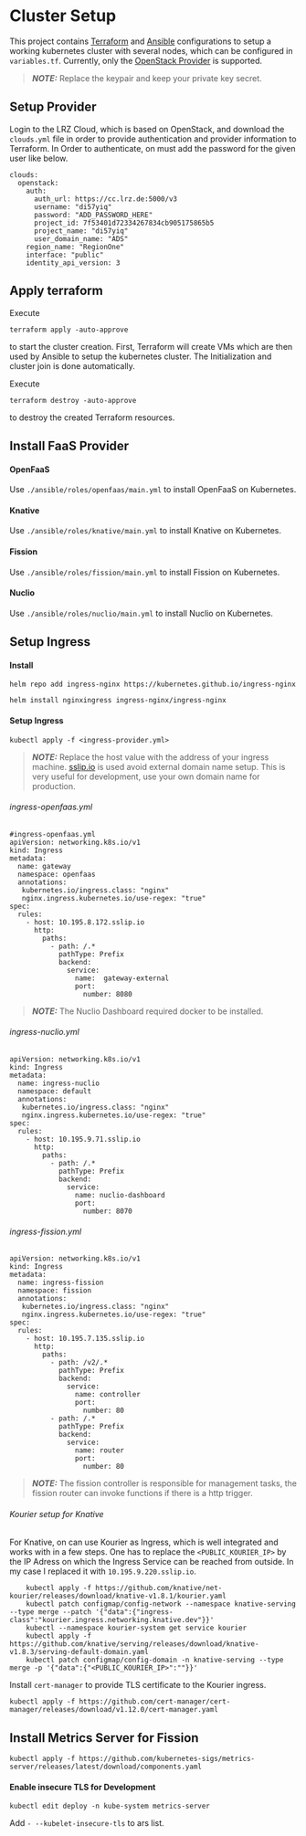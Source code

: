 
# Cluster Setup

This project contains [Terraform](https://www.terraform.io) and [Ansible](https://www.ansible.com) configurations to setup a working kubernetes cluster with several nodes, which can be configured in ``variables.tf``. Currently, only the [OpenStack Provider](https://registry.terraform.io/providers/terraform-provider-openstack/openstack/latest/docs) is supported.

> **_NOTE:_**  Replace the keypair and keep your private key secret.

## Setup Provider

Login to the LRZ Cloud, which is based on OpenStack, and download the ``clouds.yml`` file in order to provide authentication and provider information to Terraform.
In Order to authenticate, on must add the password for the given user like below.

````
clouds:
  openstack:
    auth:
      auth_url: https://cc.lrz.de:5000/v3
      username: "di57yiq"
      password: "ADD_PASSWORD_HERE"
      project_id: 7f53401d72334267834cb905175865b5
      project_name: "di57yiq"
      user_domain_name: "ADS"
    region_name: "RegionOne"
    interface: "public"
    identity_api_version: 3

````

## Apply terraform

Execute 

```
terraform apply -auto-approve
```

to start the cluster creation. First, Terraform will create VMs which are then used by Ansible to setup the kubernetes cluster.
The Initialization and cluster join is done automatically.

Execute

 ```
terraform destroy -auto-approve
```

to destroy the created Terraform resources.

## Install FaaS Provider

#### OpenFaaS
Use ``./ansible/roles/openfaas/main.yml`` to install OpenFaaS on Kubernetes.

#### Knative
Use ``./ansible/roles/knative/main.yml`` to install Knative on Kubernetes.

#### Fission
Use ``./ansible/roles/fission/main.yml`` to install Fission on Kubernetes.

#### Nuclio
Use ``./ansible/roles/nuclio/main.yml`` to install Nuclio on Kubernetes.

## Setup Ingress

#### Install

```
helm repo add ingress-nginx https://kubernetes.github.io/ingress-nginx
```

```
helm install nginxingress ingress-nginx/ingress-nginx
```

#### Setup Ingress

```
kubectl apply -f <ingress-provider.yml>
```

> **_NOTE:_**  Replace the host value with the address of your ingress machine. [sslip.io](https://sslip.io) is used avoid external domain name setup. This is very useful for development, use your own domain name for production. 

###### ingress-openfaas.yml
```
#ingress-openfaas.yml
apiVersion: networking.k8s.io/v1
kind: Ingress
metadata:
  name: gateway
  namespace: openfaas
  annotations:
   kubernetes.io/ingress.class: "nginx"
   nginx.ingress.kubernetes.io/use-regex: "true"
spec:
  rules:
    - host: 10.195.8.172.sslip.io
      http:
        paths:
          - path: /.*
            pathType: Prefix
            backend:
              service:
                name:  gateway-external
                port:
                  number: 8080
```

> **_NOTE:_**  The Nuclio Dashboard required docker to be installed.

###### ingress-nuclio.yml

```
apiVersion: networking.k8s.io/v1
kind: Ingress
metadata:
  name: ingress-nuclio
  namespace: default
  annotations:
   kubernetes.io/ingress.class: "nginx"
   nginx.ingress.kubernetes.io/use-regex: "true"
spec:
  rules:
    - host: 10.195.9.71.sslip.io
      http:
        paths:
          - path: /.*
            pathType: Prefix
            backend:
              service:
                name: nuclio-dashboard
                port:
                  number: 8070
```

###### ingress-fission.yml

```
apiVersion: networking.k8s.io/v1
kind: Ingress
metadata:
  name: ingress-fission
  namespace: fission
  annotations:
   kubernetes.io/ingress.class: "nginx"
   nginx.ingress.kubernetes.io/use-regex: "true"
spec:
  rules:
    - host: 10.195.7.135.sslip.io
      http:
        paths:
          - path: /v2/.*
            pathType: Prefix
            backend:
              service:
                name: controller
                port:
                  number: 80
          - path: /.*
            pathType: Prefix
            backend:
              service:
                name: router
                port:
                  number: 80
```

> **_NOTE:_**  The fission controller is responsible for management tasks, the fission router can invoke functions if there is a http trigger.

###### Kourier setup for Knative

For Knative, on can use Kourier as Ingress, which is well integrated and works with in a few steps.
One has to replace the ```<PUBLIC_KOURIER_IP>``` by the IP Adress on which the Ingress Service can be reached from outside. In my case I replaced it with ```10.195.9.220.sslip.io```.

```
    kubectl apply -f https://github.com/knative/net-kourier/releases/download/knative-v1.8.1/kourier.yaml
    kubectl patch configmap/config-network --namespace knative-serving --type merge --patch '{"data":{"ingress-class":"kourier.ingress.networking.knative.dev"}}'
    kubectl --namespace kourier-system get service kourier
    kubectl apply -f https://github.com/knative/serving/releases/download/knative-v1.8.3/serving-default-domain.yaml
    kubectl patch configmap/config-domain -n knative-serving --type merge -p '{"data":{"<PUBLIC_KOURIER_IP>":""}}'
```

Install ```cert-manager``` to provide TLS certificate to the Kourier ingress.

```
kubectl apply -f https://github.com/cert-manager/cert-manager/releases/download/v1.12.0/cert-manager.yaml
```

## Install Metrics Server for Fission

```
kubectl apply -f https://github.com/kubernetes-sigs/metrics-server/releases/latest/download/components.yaml
```

#### Enable insecure TLS for Development

```
kubectl edit deploy -n kube-system metrics-server
```

Add ```- --kubelet-insecure-tls``` to ars list.
